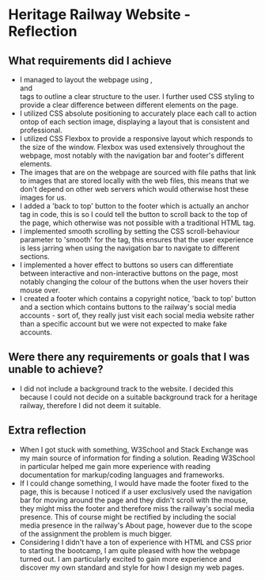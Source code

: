# Heritage Railway Website - Reflection

## What requirements did I achieve
- I managed to layout the webpage using <body>, <nav> and <footer> tags to outline a clear structure to the user. I further used CSS styling to provide a clear difference between different elements on the page.
- I utilized CSS absolute positioning to accurately place each call to action ontop of each section image, displaying a layout that is consistent and professional.
- I utilized CSS Flexbox to provide a responsive layout which responds to the size of the window. Flexbox was used extensively throughout the webpage, most notably with the navigation bar and footer's different elements.
- The images that are on the webpage are sourced with file paths that link to images that are stored locally with the web files, this means that we don't depend on other web servers which would otherwise host these images for us.
- I added a 'back to top' button to the footer which is actually an anchor tag in code, this is so I could tell the button to scroll back to the top of the page, which otherwise was not possible with a traditional HTML <btn> tag.
- I implemented smooth scrolling by setting the CSS scroll-behaviour parameter to 'smooth' for the <HTML> tag, this ensures that the user experience is less jarring when using the navigation bar to navigate to different sections.
- I implemented a hover effect to buttons so users can differentiate between interactive and non-interactive buttons on the page, most notably changing the colour of the buttons when the user hovers their mouse over.
- I created a footer which contains a copyright notice, 'back to top' button and a section which contains buttons to the railway's social media accounts - sort of, they really just visit each social media website rather than a specific account but we were not expected to make fake accounts.

## Were there any requirements or goals that I was unable to achieve?
- I did not include a background track to the website. I decided this because I could not decide on a suitable background track for a heritage railway, therefore I did not deem it suitable.

## Extra reflection
- When I got stuck with something, W3School and Stack Exchange was my main source of information for finding a solution. Reading W3School in particular helped me gain more experience with reading documentation for markup/coding languages and frameworks.
- If I could change something, I would have made the footer fixed to the page, this is because I noticed if a user exclusively used the navigation bar for moving around the page and they didn't scroll with the mouse, they might miss the footer and therefore miss the railway's social media presence. This of course might be rectified by including the social media presence in the railway's About page, however due to the scope of the assignment the problem is much bigger.
- Considering I didn't have a ton of experience with HTML and CSS prior to starting the bootcamp, I am quite pleased with how the webpage turned out. I am particularly excited to gain more experience and discover my own standard and style for how I design my web pages.
